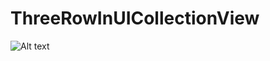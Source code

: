 # ThreeRowInUICollectionView
![Alt text](https://cloud.githubusercontent.com/assets/1894040/6660935/709ed15a-cbd6-11e4-8c8e-79ed0a3c5520.png)
